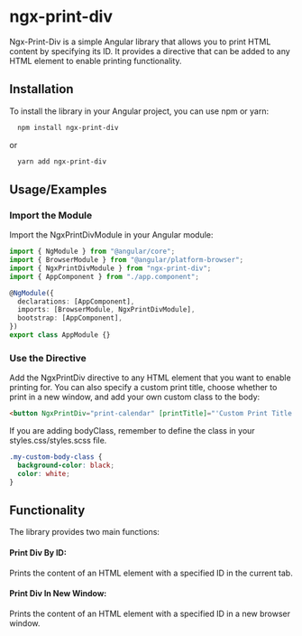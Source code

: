 # ngx-print-div

Ngx-Print-Div is a simple Angular library that allows you to print HTML content by specifying its ID. It provides a directive that can be added to any HTML element to enable printing functionality.

## Installation

To install the library in your Angular project, you can use npm or yarn:

```bash
  npm install ngx-print-div
```

or

```bash
  yarn add ngx-print-div
```

## Usage/Examples

### Import the Module

Import the NgxPrintDivModule in your Angular module:

```typescript
import { NgModule } from "@angular/core";
import { BrowserModule } from "@angular/platform-browser";
import { NgxPrintDivModule } from "ngx-print-div";
import { AppComponent } from "./app.component";

@NgModule({
  declarations: [AppComponent],
  imports: [BrowserModule, NgxPrintDivModule],
  bootstrap: [AppComponent],
})
export class AppModule {}
```

### Use the Directive

Add the NgxPrintDiv directive to any HTML element that you want to enable printing for. You can also specify a custom print title, choose whether to print in a new window, and add your own custom class to the body:

```html
<button NgxPrintDiv="print-calendar" [printTitle]="'Custom Print Title'" [printInNewWin]="true" [bodyClass]="'my-custom-body-class'">Print</button>
```

If you are adding bodyClass, remember to define the class in your styles.css/styles.scss file.

```css
.my-custom-body-class {
  background-color: black;
  color: white;
}
```

## Functionality

The library provides two main functions:

#### Print Div By ID:

Prints the content of an HTML element with a specified ID in the current tab.

#### Print Div In New Window:

Prints the content of an HTML element with a specified ID in a new browser window.
